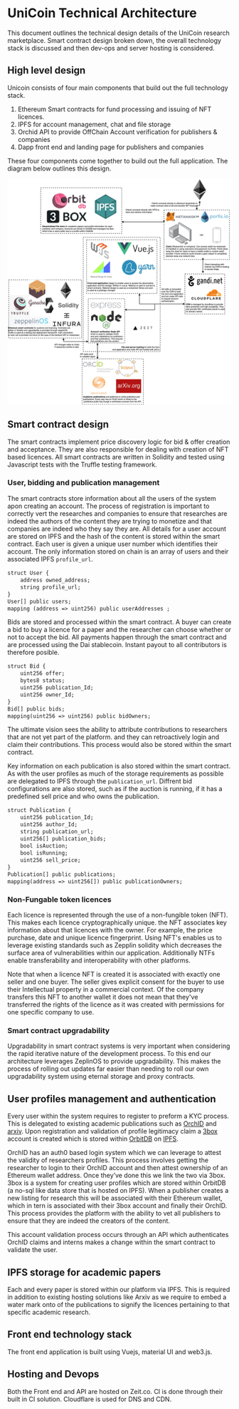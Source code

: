 # UniCoin Technical Architecture

This document outlines the technical design details of the UniCoin research marketplace. Smart contract design broken down, the overall technology stack is discussed and then dev-ops and server hosting is considered.

## High level design

Unicoin consists of four main components that build out the full technology stack.
1) Ethereum Smart contracts for fund processing and issuing of NFT licences.
2) IPFS for account management, chat and file storage
3) Orchid API to provide OffChain Account verification for publishers & companies
4) Dapp front end and landing page for publishers and companies

These four components come together to build out the full application. The diagram below outlines this design.

<img src="./Images/HighLevelDesign.jpg">

## Smart contract design

The smart contracts implement price discovery logic for bid & offer creation and acceptance. They are also responsible for dealing with creation of NFT based licences. All smart contracts are written in Solidity and tested using Javascript tests with the Truffle testing framework.

### User, bidding and publication management

The smart contracts store information about all the users of the system apon creating an account. The process of registration is important to correctly vert the researches and companies to ensure that researches are indeed the authors of the content they are trying to monetize and that companies are indeed who they say they are. All details for a user account are stored on IPFS and the hash of the content is stored within the smart contract. Each user is given a unique user number which identifies their account. The only information stored on chain is an array of users and their associated IPFS `profile_url`.

```
struct User {
    address owned_address;
    string profile_url;
}
User[] public users;
mapping (address => uint256) public userAddresses ;
```

Bids are stored and processed within the smart contract. A buyer can create a bid to buy a licence for a paper and the researcher can choose whether or not to accept the bid. All payments happen through the smart contract and are processed using the Dai stablecoin. Instant payout to all contributors is therefore posible.

```
struct Bid {
    uint256 offer;
    bytes8 status;
    uint256 publication_Id;
    uint256 owner_Id;
}
Bid[] public bids;
mapping(uint256 => uint256) public bidOwners;
```

The ultimate vision sees the ability to attribute contributions to researchers that are not yet part of the platform. and they can retroactively login and claim their contributions. This process would also be stored within the smart contract.

Key information on each publication is also stored within the smart contract. As with the user profiles as much of the storage requirements as possible are delegated to IPFS through the `publication_url`. Diffrent bid configurations are also stored, such as if the auction is running, if it has a predefined sell price and who owns the publication.
```
struct Publication {
    uint256 publication_Id;
    uint256 author_Id;
    string publication_url;
    uint256[] publication_bids;
    bool isAuction;
    bool isRunning;
    uint256 sell_price;
}
Publication[] public publications;    
mapping(address => uint256[]) public publicationOwners;
```

### Non-Fungable token licences

Each licence is represented through the use of a non-fungible token (NFT). This makes each licence cryptographically unique. the NFT associates key information about that licences with the owner. For example, the price purchase, date and unique licence fingerprint. Using NFT's enables us to leverage existing standards such as Zepplin solidity which decreases the surface area of vulnerabilities within our application. Additionally NTFs enable transferability and interoperability with other platforms.

Note that when a licence NFT is created it is associated with exactly one seller and one buyer. The seller gives explicit consent for the buyer to use their Intellectual property in a commercial context. Of the company transfers this NFT to another wallet it does not mean that they've transferred the rights of the licence as it was created with permissions for one specific company to use. 

### Smart contract upgradability

Upgradability in smart contract systems is very important when considering the rapid iterative nature of the development process. To this end our architecture leverages ZeplinOS to provide upgradability. This makes the process of rolling out updates far easier than needing to roll our own upgradability system using eternal storage and proxy contracts.

## User profiles management and authentication

Every user within the system requires to register to preform a KYC process. This is delegated to existing academic publications such as [OrchID](<https://members.orcid.org/api/oauth/get-oauthauthorize>) and [arxiv](https://arxiv.org/). Upon registration and validation of profile legitimacy claim a [3box](https://3box.io/) account is created which is stored within [OrbitDB](https://github.com/orbitdb/orbit-db) on [IPFS](https://ipfs.io/).

OrchID has an auth0 based login system which we can leverage to attest the validity of researchers profiles. This process involves getting the researcher to login to their OrchID account and then attest ownership of an Ethereum wallet address. Once they’ve done this we link the two via 3box. 3box is a system for creating user profiles which are stored within OrbitDB (a no-sql like data store that is hosted on IPFS). When a publisher creates a new listing for research this will be associated with their Ethereum wallet, which in tern is associated with their 3box account and finally their OrchID. This process provides the platform with the ability to vet all publishers to ensure that they are indeed the creators of the content.

This account validation process occurs through an API which authenticates OrchID claims and interns makes a change within the smart contract to validate the user.

## IPFS storage for academic papers

Each and every paper is stored within our platform via IPFS. This is required in addition to existing hosting solutions like Arxiv as we require to embed a water mark onto of the publications to signify the licences pertaining to that specific academic research. 

## Front end technology stack

The front end application is built using Vuejs, material UI and web3.js.

## Hosting and Devops

Both the Front end and API are hosted on Zeit.co. CI is done through their built in CI solution. Cloudflare is used for DNS and CDN.

### 
